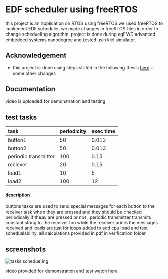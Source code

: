 
# EDF scheduler using freeRTOS

this project is an application on RTOS using freeRTOS we used freeRTOS to implement EDF scheduler. we made changes in freeRTOS files in order to change schedueling algorithm.
project is done during egFWD advanced embedded systems nanodegree and tested usin kiel simulator.

## Acknowledgement

 - this project is done using steps stated in the following thesis [here](http://beru.univ-brest.fr/cheddar/contribs/examples_of_use/carraro16.pdf) + some other changes  


## Documentation

video is uploaded for demonstration and testing



## test tasks



| task | periodicity     | exec time                |
| :-------- | :------- | :------------------------- |
| button1 | 50 | 0.013 |
| button2 | 50 | 0.013 |
| periodic transmitter | 100 | 0.15 |
| reciever | 20 | 0.15 |
| load1 | 10 | 5 |
| load2 | 100 | 12 |

#### description

buttons tasks are used to send special messages for each button to the receiver task when they are pressed and they should be checked periodically if theay are pressed or not , periodic transmitter transmits constant string to the receiver too while the receiver prints the messages received and loads are just for loops added to add cpu load and test schedualability.
all calculations provided in pdf in verification folder


## screenshots

![tasks schedueling](https://github.com/Mohammed-Rashad-Nasr/EDF_Scheduler/blob/main/4-%20verification/screenshots.png)

video provided for demonstration and test [watch here](https://drive.google.com/file/d/15d81R3g0S8eLT8F9I88962b0HLTSpbXO/view?usp=share_link)
